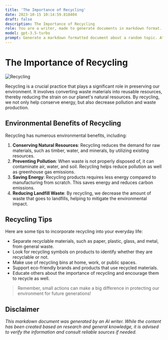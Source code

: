 ```yaml
---
title: 'The Importance of Recycling'
date: 2023-10-15 10:14:59.818404
draft: false
description: The Importance of Recycling
role: You are a writer, made to generate documents in markdown format. It is very important that all of the documents you generate are in valid markdown format.
model: gpt-3.5-turbo
prompt: Generate a markdown formatted document about a random topic. At the bottom, include a disclaimer explaining that the document was generated by you. The first line of the document should be the title. Make sure that the entire document is in proper markdown format, using a mix of various tags to make the document visually appealing.
---
```


# The Importance of Recycling

![Recycling](https://images.unsplash.com/photo-1526318891583-54fc2f783fc8?ixid=MnwxMjA3fDB8MHxzZWFyY2h8NTd8fHJlY3ljbGluZyUyMGRvb2xzfGVufDB8fDB8fA%3D%3D&ixlib=rb-1.2.1&auto=format&fit=crop&w=500&q=60)

Recycling is a crucial practice that plays a significant role in preserving our environment. It involves converting waste materials into reusable resources, thereby reducing the strain on our planet's natural resources. By recycling, we not only help conserve energy, but also decrease pollution and waste production.

## Environmental Benefits of Recycling

Recycling has numerous environmental benefits, including:

1. **Conserving Natural Resources**: Recycling reduces the demand for raw materials, such as timber, water, and minerals, by utilizing existing resources.
2. **Preventing Pollution**: When waste is not properly disposed of, it can contaminate air, water, and soil. Recycling helps reduce pollution as well as greenhouse gas emissions.
3. **Saving Energy**: Recycling products requires less energy compared to manufacturing from scratch. This saves energy and reduces carbon emissions.
4. **Reducing Landfill Waste**: By recycling, we decrease the amount of waste that goes to landfills, helping to mitigate the environmental impact.

## Recycling Tips

Here are some tips to incorporate recycling into your everyday life:

- Separate recyclable materials, such as paper, plastic, glass, and metal, from general waste.
- Look for recycling symbols on products to identify whether they are recyclable or not.
- Make use of recycling bins at home, work, or public spaces.
- Support eco-friendly brands and products that use recycled materials.
- Educate others about the importance of recycling and encourage them to recycle as well.

> Remember, small actions can make a big difference in protecting our environment for future generations!

## Disclaimer

*This markdown document was generated by an AI writer. While the content has been created based on research and general knowledge, it is advised to verify the information and consult reliable sources if needed.*